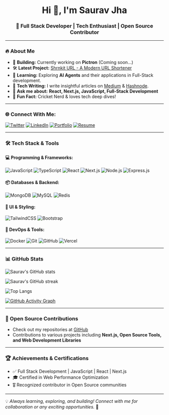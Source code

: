 <h1 align="center">Hi 👋, I'm Saurav Jha</h1>
<h3 align="center">🚀 Full Stack Developer | Tech Enthusiast | Open Source Contributor</h3>

---

### 🔥 About Me
- 🚀 **Building:** Currently working on **Pictron** (Coming soon...)
- 🛠️ **Latest Project:** [Shrnkit URL - A Modern URL Shortener](https://github.com/srvjha/Url-Shortener)
- 📖 **Learning:** Exploring **AI Agents** and their applications in Full-Stack development.
- 📝 **Tech Writing:** I write insightful articles on [Medium](https://medium.com/@srvjha) & [Hashnode](https://srvjha.hashnode.dev/).
- 💬 **Ask me about:** **React, Next.js, JavaScript, Full-Stack Development**
- 🎯 **Fun Fact:** Cricket Nerd & loves tech deep dives!

---

### 🌐 Connect With Me:
[![Twitter](https://img.shields.io/badge/Twitter-%231DA1F2.svg?&style=for-the-badge&logo=twitter&logoColor=white)](https://twitter.com/j_srv001)
[![LinkedIn](https://img.shields.io/badge/LinkedIn-%230A66C2.svg?&style=for-the-badge&logo=linkedin&logoColor=white)](https://www.linkedin.com/in/saurav-jha-a30362196/)
[![Portfolio](https://img.shields.io/badge/Portfolio-%23171717.svg?&style=for-the-badge&logo=vercel&logoColor=white)](https://personal-portfolio-srvjha.vercel.app/)
[![Resume](https://img.shields.io/badge/Resume-%23FF4081.svg?&style=for-the-badge&logo=googledrive&logoColor=white)](https://drive.google.com/file/d/1788jWxIUPFDlLjAMBE94Ucwc2rrZK7sH/view?usp=sharing)

---

### 🛠 Tech Stack & Tools

#### 💻 Programming & Frameworks:
![JavaScript](https://img.shields.io/badge/JavaScript-%23F7DF1E.svg?&style=for-the-badge&logo=javascript&logoColor=black)
![TypeScript](https://img.shields.io/badge/TypeScript-%23007ACC.svg?&style=for-the-badge&logo=typescript&logoColor=white)
![React](https://img.shields.io/badge/React-%2361DAFB.svg?&style=for-the-badge&logo=react&logoColor=black)
![Next.js](https://img.shields.io/badge/Next.js-%23000000.svg?&style=for-the-badge&logo=nextdotjs&logoColor=white)
![Node.js](https://img.shields.io/badge/Node.js-%23339933.svg?&style=for-the-badge&logo=nodedotjs&logoColor=white)
![Express.js](https://img.shields.io/badge/Express.js-%23000000.svg?&style=for-the-badge&logo=express&logoColor=white)

#### 📦 Databases & Backend:
![MongoDB](https://img.shields.io/badge/MongoDB-%2347A248.svg?&style=for-the-badge&logo=mongodb&logoColor=white)
![MySQL](https://img.shields.io/badge/MySQL-%234479A1.svg?&style=for-the-badge&logo=mysql&logoColor=white)
![Redis](https://img.shields.io/badge/Redis-%23DC382D.svg?&style=for-the-badge&logo=redis&logoColor=white)

#### 🎨 UI & Styling:
![TailwindCSS](https://img.shields.io/badge/TailwindCSS-%2306B6D4.svg?&style=for-the-badge&logo=tailwindcss&logoColor=white)
![Bootstrap](https://img.shields.io/badge/Bootstrap-%23563D7C.svg?&style=for-the-badge&logo=bootstrap&logoColor=white)

#### 🔧 DevOps & Tools:
![Docker](https://img.shields.io/badge/Docker-%230db7ed.svg?&style=for-the-badge&logo=docker&logoColor=white)
![Git](https://img.shields.io/badge/Git-%23F05032.svg?&style=for-the-badge&logo=git&logoColor=white)
![GitHub](https://img.shields.io/badge/GitHub-%23181717.svg?&style=for-the-badge&logo=github&logoColor=white)
![Vercel](https://img.shields.io/badge/Vercel-%23000000.svg?&style=for-the-badge&logo=vercel&logoColor=white)

---

### 📊 GitHub Stats

![Saurav's GitHub stats](https://github-readme-stats.vercel.app/api?username=srvjha&show_icons=true&theme=radical&count_private=true)

![Saurav's GitHub streak](https://github-readme-streak-stats.herokuapp.com/?user=srvjha&theme=blue-green)

![Top Langs](https://github-readme-stats.vercel.app/api/top-langs/?username=srvjha&layout=compact&theme=radical)

[![GitHub Activity Graph](https://github-readme-activity-graph.vercel.app/graph?username=srvjha&theme=react-dark)](https://github.com/srvjha)

---

### 🚀 Open Source Contributions
- Check out my repositories at [GitHub](https://github.com/srvjha?tab=repositories)
- Contributions to various projects including **Next.js, Open Source Tools, and Web Development Libraries**

---

### 🏆 Achievements & Certifications
- ✅ Full Stack Development | JavaScript | React | Next.js
- 🎓 Certified in Web Performance Optimization
- 🎖 Recognized contributor in Open Source communities

---

💡 _Always learning, exploring, and building! Connect with me for collaboration or any exciting opportunities._ 🚀
